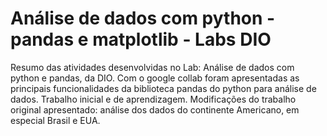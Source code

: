 # Análise de dados com python - pandas e matplotlib - Labs DIO

Resumo das atividades desenvolvidas no Lab: Análise de dados com python e pandas, da DIO.
Com o google collab foram apresentadas as principais funcionalidades da biblioteca pandas do python para análise de dados.
Trabalho inicial e de aprendizagem.
Modificações do trabalho original apresentado: análise dos dados do continente Americano, em especial Brasil e EUA.
